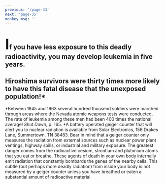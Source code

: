 ```yaml
---
previous: '/page-33'
next: 'page-35'
monkey_msg: ''
---
```


## <span style="font-size:47px;">I</span>f you have less exposure to this deadly radioactivity, you may develop leukemia in five years.

## Hiroshima survivors were thirty times more likely to have this fatal disease that the unexposed population!*

*Between 1945 and 1963 several hundred thousend soldiers were marched through areas where the Nevada atomic weapons tests were conducted. The rate of leukemia among these men had been 400 times the national average! _Shut Down_, p. 165.
*A battery operated geiger counter that will alert you to nuclear radiation is available from Solar Electronics, 156 Drakes Lane, Summertown, TN 38483. Bear in mind that a  geiger counter only measures the radiation from external sources such as nuclear power plant ventings, highway spills, or industrial and military exposure. The greatest danger comes from the radioactive cesium, strontium and plutonium atoms that you eat or breathe. These agents of death in your own body internally emit radiation that constantly bombards the genes of the nearby cells. This subtle (but perhaps more deadly radiation) from inside your body is not measured by a geiger counter unless you have breathed or eaten a substantial amount of radioactive material.

